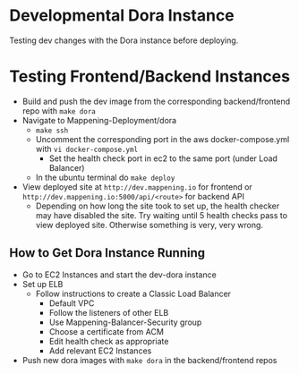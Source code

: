 # Developmental Dora Instance
Testing dev changes with the Dora instance before deploying.

# Testing Frontend/Backend Instances
- Build and push the dev image from the corresponding backend/frontend repo with `make dora`
- Navigate to Mappening-Deployment/dora
  - `make ssh`
  - Uncomment the corresponding port in the aws docker-compose.yml with `vi docker-compose.yml`
    - Set the health check port in ec2 to the same port (under Load Balancer)
  - In the ubuntu terminal do `make deploy`
- View deployed site at `http://dev.mappening.io` for frontend or `http://dev.mappening.io:5000/api/<route>` for backend API
    - Depending on how long the site took to set up, the health checker may have disabled the site. Try waiting until 5 health checks pass to view deployed site. Otherwise something is very, very wrong.

## How to Get Dora Instance Running
- Go to EC2 Instances and start the dev-dora instance
- Set up ELB
  - Follow instructions to create a Classic Load Balancer
    - Default VPC
    - Follow the listeners of other ELB
    - Use Mappening-Balancer-Security group
    - Choose a certificate from ACM
    - Edit health check as appropriate
    - Add relevant EC2 Instances
- Push new dora images with `make dora` in the backend/frontend repos

